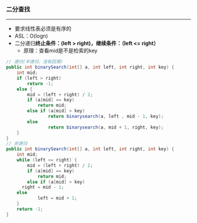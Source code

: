 ### 二分查找

------

- 要求线性表必须是有序的
- ASL：O(logn)
- 二分递归**终止条件：(left > right)，继续条件：（left <= right）**
  - 原理：查看mid是不是检索的key

```java
// 递归(半递归，没有回溯)
public int binarySearch(int[] a, int left, int right, int key) {
	int mid;
	if (left > right)
		return -1;
	else {
		mid = (left + right) / 2;
		if (a[mid] == key)
			return mid;
		else if (a[mid] > key)
				return binarysearch(a, left , mid - 1, key);
		else
				return binarysearch(a, mid + 1, right, key);
	}
}
// 非递归
public int binarySearch(int[] a, int left, int right, int key) {                                                         
	int mid;
	while (left <= right) {
		mid = (left + right) / 2;
		if (a[mid] == key)
			return mid;
		else if (a[mid] > key)
      right = mid - 1;
    else
			left = mid + 1;
	}
	return -1;
}
```